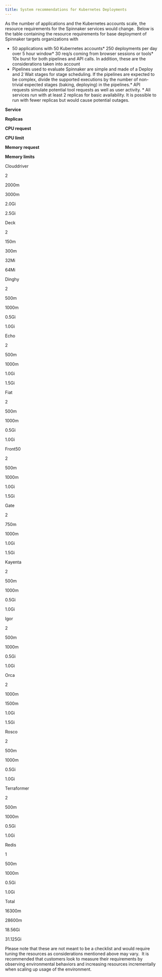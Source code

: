 ```yaml
---
title: System recommendations for Kubernetes Deployments
---
```



As the number of applications and the Kubernetes accounts scale, the resource requirements for the Spinnaker services would change.  Below is the table containing the resource requirements for base deployment of Spinnaker targets organizations with 
* 50 applications with 50 Kubernetes accounts* 250 deployments per day over 5 hour window* 30 req/s coming from browser sessions or tools* 10x burst for both pipelines and API calls.
In addition, these are the considerations taken into account
* Pipelines used to evaluate Spinnaker are simple and made of a Deploy and 2 Wait stages for stage scheduling. If the pipelines are expected to be complex, divide the supported executions by the number of non-trivial expected stages (baking, deploying) in the pipelines.* API requests simulate potential tool requests as well as user activity. * All services run with at least 2 replicas for basic availability. It is possible to run with fewer replicas but would cause potential outages.


**Service**

**Replicas**

**CPU request**

**CPU limit**

**Memory request**

**Memory limits**

Clouddriver

2

2000m

3000m

2.0Gi

2.5Gi

Deck

2

150m

300m

32Mi

64Mi

Dinghy

2

500m

1000m

0.5Gi

1.0Gi

Echo

2

500m

1000m

1.0Gi

1.5Gi

Fiat

2

500m

1000m

0.5Gi

1.0Gi

Front50

2

500m

1000m

1.0Gi

1.5Gi

Gate

2

750m

1000m

1.0Gi

1.5Gi

Kayenta

2

500m

1000m

0.5Gi

1.0Gi

Igor

2

500m

1000m

0.5Gi

1.0Gi

Orca

2

1000m

1500m

1.0Gi

1.5Gi

Rosco

2

500m

1000m

0.5Gi

1.0Gi

Terraformer

2

500m

1000m

0.5Gi

1.0Gi

Redis

1

500m

1000m

0.5Gi

1.0Gi

Total

16300m

28600m

18.56Gi

31.125Gi



Please note that these are not meant to be a checklist and would require tuning the resources as considerations mentioned above may vary.  It is recommended that customers look to measure their requirements by observing environmental behaviors and increasing resources incrementally when scaling up usage of the environment.  


